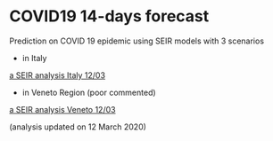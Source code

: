 # COVID19 14-days forecast
Prediction on COVID 19 epidemic using SEIR models with 3 scenarios

- in Italy

[a SEIR analysis Italy 12/03](draft_analysis_Italy.md)

- in Veneto Region (poor commented)

[a SEIR analysis Veneto 12/03](draft_analysis_Veneto.md)


(analysis updated on 12 March 2020)
